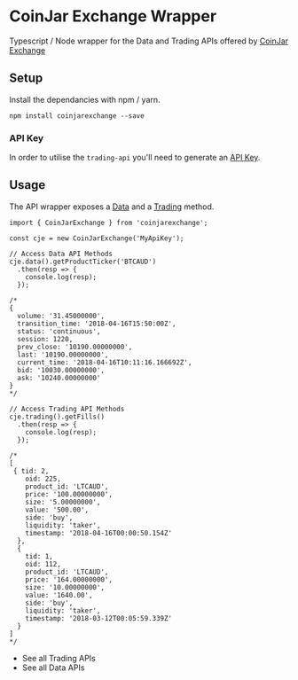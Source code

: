 # CoinJar Exchange Wrapper

Typescript / Node wrapper for the Data and Trading APIs offered by [CoinJar Exchange](https://exchange.coinjar.com)

## Setup

Install the dependancies with npm / yarn.

```
npm install coinjarexchange --save
```

### API Key

In order to utilise the `trading-api` you'll need to generate an [API Key](https://exchange.coinjar.com/api).

## Usage

The API wrapper exposes a [Data](https://docs.exchange.coinjar.com/data-api/) and a [Trading](https://docs.exchange.coinjar.com/trading-api/) method.

```
import { CoinJarExchange } from 'coinjarexchange';

const cje = new CoinJarExchange('MyApiKey');

// Access Data API Methods
cje.data().getProductTicker('BTCAUD')
  .then(resp => {
    console.log(resp);
  });

/*
{
  volume: '31.45000000',
  transition_time: '2018-04-16T15:50:00Z',
  status: 'continuous',
  session: 1220,
  prev_close: '10190.00000000',
  last: '10190.00000000',
  current_time: '2018-04-16T10:11:16.166692Z',
  bid: '10030.00000000',
  ask: '10240.00000000'
}
*/

// Access Trading API Methods
cje.trading().getFills()
  .then(resp => {
    console.log(resp);
  });

/*
[
 { tid: 2,
    oid: 225,
    product_id: 'LTCAUD',
    price: '100.00000000',
    size: '5.00000000',
    value: '500.00',
    side: 'buy',
    liquidity: 'taker',
    timestamp: '2018-04-16T00:00:50.154Z'
  },
  {
    tid: 1,
    oid: 112,
    product_id: 'LTCAUD',
    price: '164.00000000',
    size: '10.00000000',
    value: '1640.00',
    side: 'buy',
    liquidity: 'taker',
    timestamp: '2018-03-12T00:05:59.339Z'
  }
]
*/
```

- See all Trading APIs
- See all Data APIs

